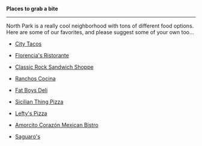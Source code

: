 **Places to grab a bite**

-------------------

North Park is a really cool neighborhood with tons of different food options.  
Here are some of our favorites, and please suggest some of your own too...

- [City Tacos](https://citytacossd.com/)

- [Florencia's Ristorante](http://www.florenciassandiego.com/)

- [Classic Rock Sandwich Shoppe](http://www.sandwichessandiego.com/)

- [Ranchos Cocina](http://ranchoscocinanorthpark.com/)

- [Fat Boys Deli](http://fatboysdeliandspirits.com/menu/)

- [Sicilian Thing Pizza](http://www.sicilianthingpizza.com/)

- [Lefty's Pizza](http://www.leftyspizza.com/)

- [Amorcito Corazón Mexican Bistro](http://www.amorcitocorazonsd.com/)

- [Saguaro's](http://www.saguarosmexicanfood.com/)
